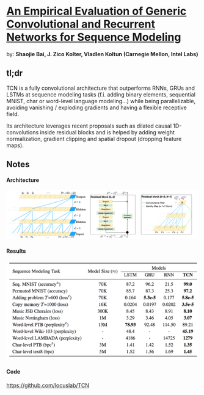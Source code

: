 # [An Empirical Evaluation of Generic Convolutional and Recurrent Networks for Sequence Modeling](https://arxiv.org/pdf/1803.01271.pdf) 

by: **Shaojie Bai, J. Zico Kolter, Vladlen Koltun (Carnegie Mellon, Intel Labs)**

## tl;dr

TCN is a fully convolutional architecture that outperforms RNNs, GRUs and LSTMs at sequence modeling tasks (f.i. adding binary elements, sequential MNIST, char or word-level language modeling...) while being parallelizable, avoiding vanishing / exploding gradients and having a flexible receptive field.

Its architecture leverages recent proposals such as dilated causal 1D-convolutions inside residual blocks and is helped by adding weight normalization, gradient clipping and spatial dropout (dropping feature maps).

## Notes

#### Architecture

![](../imgs/aeeogcarnfsm.png)

#### Results

![](../imgs/aeeogcarnfsm2.png)

#### Code

https://github.com/locuslab/TCN